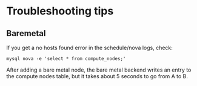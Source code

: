 Troubleshooting tips
====================

Baremetal
---------

If you get a no hosts found error in the schedule/nova logs, check:

    mysql nova -e 'select * from compute_nodes;'

After adding a bare metal node, the bare metal backend writes an entry to the
compute nodes table, but it takes about 5 seconds to go from A to B.


